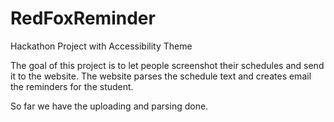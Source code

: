 # RedFoxReminder

Hackathon Project with Accessibility Theme

The goal of this project is to let people screenshot their schedules and send it to the website. The website parses the schedule text and creates email the reminders for the student.

So far we have the uploading and parsing done.
